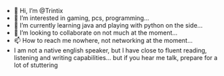 - 👋 Hi, I’m @Trintix
- 👀 I’m interested in gaming, pcs, programming...
- 🌱 I’m currently learning java and playing with python on the side...
- 💞️ I’m looking to collaborate on not much at the moment...
- 📫 How to reach me nowhere, not networking at the moment...
- I am not a native english speaker, but I have close to fluent reading, listening and writing capabilities... but if you hear me talk, prepare for a lot of stuttering

<!---
Trintix/Trintix is a ✨ special ✨ repository because its `README.md` (this file) appears on your GitHub profile.
You can click the Preview link to take a look at your changes.
--->
